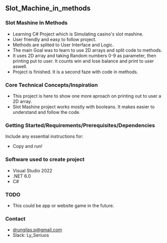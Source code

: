 ## Slot_Machine_in_methods

### Slot Mashine In Methods

- Learning C# Project which is Simulating casino's slot mashine.
- User friendly and easy to follow project.
- Methods are splited to User Interface and Logic.
- The main Goal was to learn to use 2D arrays and split code to methods.
- It uses 2D array and taking Random numbers 0-9 as parameter, then printing put to user. It counts win and lose balance and print to user aswell.
- Project is finished. It is a second faze with code in methods.

### Core Technical Concepts/Inspiration

- This project is here to show one more aproach on printing out to user a 2D array.
- Slot Mashine project works mostly with booleans. It makes easier to understand and follow the code.

### Getting Started/Requirements/Prerequisites/Dependencies
Include any essential instructions for:
- Copy and run!

### Software used to create project
- Visual Studio 2022
- .NET 6.0
- C#


### TODO
- This could be app or website game in the future.


### Contact
- drungilas.p@gmail.com
- Slack: Ly_Seriuos
